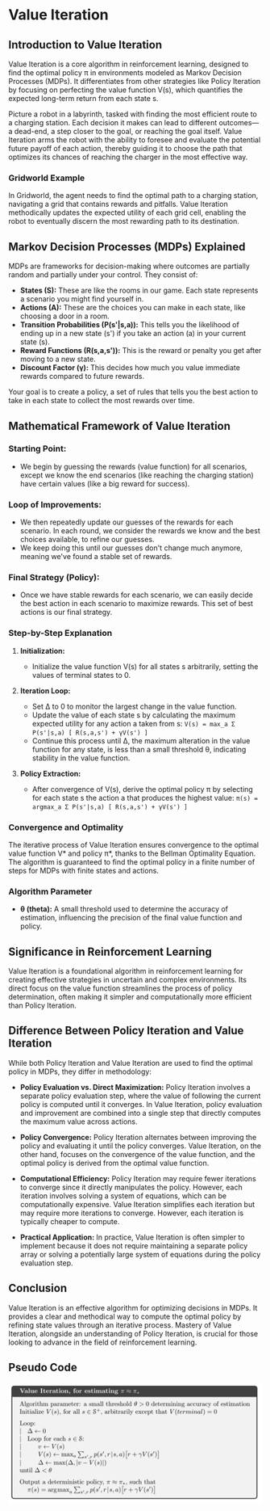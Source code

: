 # Value Iteration

## Introduction to Value Iteration

Value Iteration is a core algorithm in reinforcement learning, designed to find the optimal policy π in environments modeled as Markov Decision Processes (MDPs). It differentiates from other strategies like Policy Iteration by focusing on perfecting the value function V(s), which quantifies the expected long-term return from each state s.

Picture a robot in a labyrinth, tasked with finding the most efficient route to a charging station. Each decision it makes can lead to different outcomes—a dead-end, a step closer to the goal, or reaching the goal itself. Value Iteration arms the robot with the ability to foresee and evaluate the potential future payoff of each action, thereby guiding it to choose the path that optimizes its chances of reaching the charger in the most effective way.

### Gridworld Example

In Gridworld, the agent needs to find the optimal path to a charging station, navigating a grid that contains rewards and pitfalls. Value Iteration methodically updates the expected utility of each grid cell, enabling the robot to eventually discern the most rewarding path to its destination.

## Markov Decision Processes (MDPs) Explained

MDPs are frameworks for decision-making where outcomes are partially random and partially under your control. They consist of:

- **States (S):** These are like the rooms in our game. Each state represents a scenario you might find yourself in.
- **Actions (A):** These are the choices you can make in each state, like choosing a door in a room.
- **Transition Probabilities (P(s'|s,a)):** This tells you the likelihood of ending up in a new state (s') if you take an action (a) in your current state (s).
- **Reward Functions (R(s,a,s')):** This is the reward or penalty you get after moving to a new state.
- **Discount Factor (γ):** This decides how much you value immediate rewards compared to future rewards.

Your goal is to create a policy, a set of rules that tells you the best action to take in each state to collect the most rewards over time.

## Mathematical Framework of Value Iteration

### Starting Point:
- We begin by guessing the rewards (value function) for all scenarios, except we know the end scenarios (like reaching the charging station) have certain values (like a big reward for success).

### Loop of Improvements:
- We then repeatedly update our guesses of the rewards for each scenario. In each round, we consider the rewards we know and the best choices available, to refine our guesses.
- We keep doing this until our guesses don't change much anymore, meaning we've found a stable set of rewards.

### Final Strategy (Policy):
- Once we have stable rewards for each scenario, we can easily decide the best action in each scenario to maximize rewards. This set of best actions is our final strategy.


### Step-by-Step Explanation

1. **Initialization:**
   - Initialize the value function V(s) for all states s arbitrarily, setting the values of terminal states to 0.

2. **Iteration Loop:**
   - Set Δ to 0 to monitor the largest change in the value function.
   - Update the value of each state s by calculating the maximum expected utility for any action a taken from s:
       `V(s) = max_a Σ P(s'|s,a) [ R(s,a,s') + γV(s') ]`
   - Continue this process until Δ, the maximum alteration in the value function for any state, is less than a small threshold θ, indicating stability in the value function.

3. **Policy Extraction:**
   - After convergence of V(s), derive the optimal policy π by selecting for each state s the action a that produces the highest value:
     `π(s) = argmax_a Σ P(s'|s,a) [ R(s,a,s') + γV(s') ]`

### Convergence and Optimality

The iterative process of Value Iteration ensures convergence to the optimal value function V* and policy π*, thanks to the Bellman Optimality Equation. The algorithm is guaranteed to find the optimal policy in a finite number of steps for MDPs with finite states and actions.

### Algorithm Parameter

- **θ (theta):** A small threshold used to determine the accuracy of estimation, influencing the precision of the final value function and policy.

## Significance in Reinforcement Learning

Value Iteration is a foundational algorithm in reinforcement learning for creating effective strategies in uncertain and complex environments. Its direct focus on the value function streamlines the process of policy determination, often making it simpler and computationally more efficient than Policy Iteration.

## Difference Between Policy Iteration and Value Iteration

While both Policy Iteration and Value Iteration are used to find the optimal policy in MDPs, they differ in methodology:

- **Policy Evaluation vs. Direct Maximization:**
  Policy Iteration involves a separate policy evaluation step, where the value of following the current policy is computed until it converges. In Value Iteration, policy evaluation and improvement are combined into a single step that directly computes the maximum value across actions.

- **Policy Convergence:**
  Policy Iteration alternates between improving the policy and evaluating it until the policy converges. Value Iteration, on the other hand, focuses on the convergence of the value function, and the optimal policy is derived from the optimal value function.

- **Computational Efficiency:**
  Policy Iteration may require fewer iterations to converge since it directly manipulates the policy. However, each iteration involves solving a system of equations, which can be computationally expensive. Value Iteration simplifies each iteration but may require more iterations to converge. However, each iteration is typically cheaper to compute.

- **Practical Application:**
  In practice, Value Iteration is often simpler to implement because it does not require maintaining a separate policy array or solving a potentially large system of equations during the policy evaluation step.

## Conclusion

Value Iteration is an effective algorithm for optimizing decisions in MDPs. It provides a clear and methodical way to compute the optimal policy by refining state values through an iterative process. Mastery of Value Iteration, alongside an understanding of Policy Iteration, is crucial for those looking to advance in the field of reinforcement learning.



## Pseudo Code

![Pseudo Code](./images/value_iteration.png)